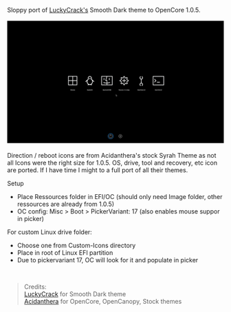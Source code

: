 Sloppy port of [LuckyCrack's](https://github.com/LuckyCrack/OpenCore-Themes) Smooth Dark theme to OpenCore 1.0.5.
<br><br>
![image](Screen_SmoothDark.png)
<br><br>
Direction / reboot icons are from Acidanthera's stock Syrah Theme as not all Icons were the right size for 1.0.5.
OS, drive, tool and recovery, etc icon are ported.
If I have time I might to a full port of all their themes.

Setup
- Place Ressources folder in EFI/OC (should only need Image folder, other ressources are already from 1.0.5)
- OC config: Misc > Boot > PickerVariant: 17 (also enables mouse suppor in picker)
  
For custom Linux drive folder: 
- Choose one from Custom-Icons directory
- Place in root of Linux EFI partition
- Due to pickervariant 17, OC will look for it and populate in picker


<br>

> Credits:
<br> [LuckyCrack](https://github.com/LuckyCrack/) for Smooth Dark theme
<br> [Acidanthera](https://github.com/acidanthera) for OpenCore, OpenCanopy, Stock themes
